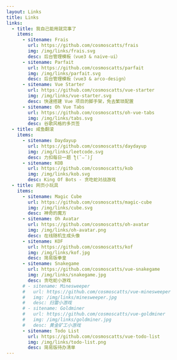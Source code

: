 ```yaml
---
layout: Links
title: Links
links:
  - title: 我自己能用就完事了
    items:
      - sitename: Frais
        url: https://github.com/cosmoscatts/frais
        img: /img/links/frais.svg
        desc: 后台管理模板（vue3 & naive-ui）
      - sitename: Parfait
        url: https://github.com/cosmoscatts/parfait
        img: /img/links/parfait.svg
        desc: 后台管理模板（vue3 & arco-design）
      - sitename: Vue Starter
        url: https://github.com/cosmoscatts/vue-starter
        img: /img/links/vue-starter.svg
        desc: 快速搭建 Vue 项目的脚手架，免去繁琐配置
      - sitename: Oh Vue Tabs
        url: https://github.com/cosmoscatts/oh-vue-tabs
        img: /img/links/tabs.svg
        desc: 谷歌风格的多页签    
  - title: 咸鱼翻滚
    items:
      - sitename: Daydayup
        url: https://github.com/cosmoscatts/daydayup
        img: /img/links/leetcode.svg
        desc: 力扣每日一题 ƪ(˘⌣˘)ʃ 
      - sitename: KOB
        url: https://github.com/cosmoscatts/kob
        img: /img/links/kob.svg
        desc: King Of Bots - 贪吃蛇对战游戏
  - title: 网页小玩具
    items: 
      - sitename: Magic Cube
        url: https://github.com/cosmoscatts/magic-cube
        img: /img/links/cube.svg
        desc: 神奇的魔方
      - sitename: Oh Avatar
        url: https://github.com/cosmoscatts/oh-avatar
        img: /img/links/oh-avatar.png
        desc: 在线随机生成头像
      - sitename: KOF
        url: https://github.com/cosmoscatts/kof
        img: /img/links/kof.jpg
        desc: 简易版拳皇
      - sitename: Snakegame
        url: https://github.com/cosmoscatts/vue-snakegame
        img: /img/links/snakegame.jpg
        desc: 贪吃蛇小游戏
      # - sitename: Minesweeper
      #   url: https://github.com/cosmoscatts/vue-minesweeper
      #   img: /img/links/minesweeper.jpg
      #   desc: 扫雷小游戏  
      # - sitename: Goldminer
      #   url: https://github.com/cosmoscatts/vue-goldminer
      #   img: /img/links/goldminer.jpg
      #   desc: 黄金矿工小游戏
      - sitename: Todo List
        url: https://github.com/cosmoscatts/vue-todo-list
        img: /img/links/todo-list.png
        desc: 简易版待办清单     
---
```

